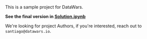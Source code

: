 This is a sample project for DataWars.

**See the final version in [Solution.ipynb](https://github.com/santiagobasulto/sample-datawars-particles-project/blob/master/Solution.ipynb)**

We're looking for project Authors, if you're interested, reach out to `santiago@datawars.io`.
